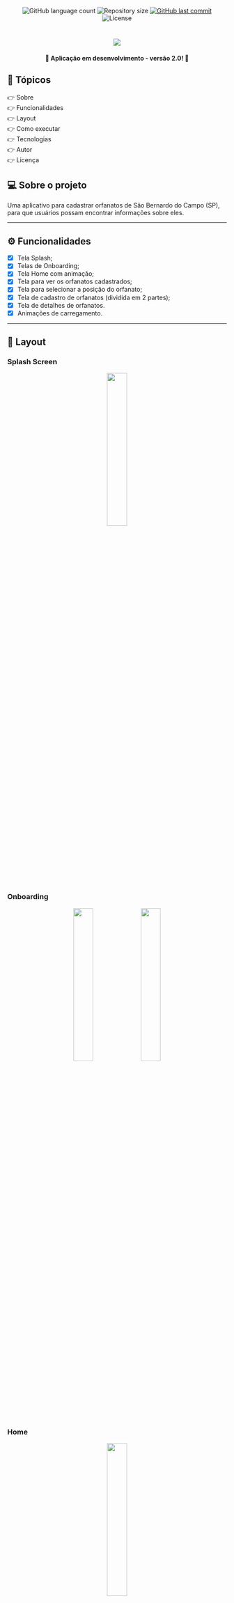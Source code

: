 <p align="center">
  <img alt="GitHub language count" src="https://img.shields.io/github/languages/count/grochavieira/happy-mobile?color=%2304D361&style=flat">

  <img alt="Repository size" src="https://img.shields.io/github/repo-size/grochavieira/happy-mobile?style=flat">
  
  <a href="https://github.com/grochavieira/happy-mobile/commits/master">
    <img alt="GitHub last commit" src="https://img.shields.io/github/last-commit/grochavieira/happy-mobile?style=flat">
  </a>
    
   <img alt="License" src="https://img.shields.io/badge/license-MIT-brightgreen?style=flat">
 
</p>
<h1 align="center">
    <img src="./.github/logo_mobile.png" />
</h1>

<h4 align="center"> 
	🚧  Aplicação em desenvolvimento - versão 2.0! 🚧
</h4>

## 🏁 Tópicos

<p>
 👉<a href="#-sobre-o-projeto" style="text-decoration: none; "> Sobre</a> <br/>
👉<a href="#-funcionalidades" style="text-decoration: none; "> Funcionalidades</a> <br/>
👉<a href="#-layout" style="text-decoration: none"> Layout</a> <br/>
👉<a href="#-como-executar-o-projeto" style="text-decoration: none"> Como executar</a> <br/>
👉<a href="#-tecnologias" style="text-decoration: none"> Tecnologias</a> <br/>
👉<a href="#-autor" style="text-decoration: none"> Autor</a> <br/>
👉<a href="#user-content--licença" style="text-decoration: none"> Licença</a>

</p>

## 💻 Sobre o projeto

Uma aplicativo para cadastrar orfanatos de São Bernardo do Campo (SP), para que usuários possam encontrar informações sobre eles.

---

<a name="-funcionalidades"></a>

## ⚙️ Funcionalidades

- [x] Tela Splash;
- [x] Telas de Onboarding;
- [x] Tela Home com animação;
- [x] Tela para ver os orfanatos cadastrados;
- [x] Tela para selecionar a posição do orfanato;
- [x] Tela de cadastro de orfanatos (dividida em 2 partes);
- [x] Tela de detalhes de orfanatos.
- [x] Animações de carregamento.

---

## 🎨 Layout

### Splash Screen

<div align="center">
    <img width="30%" src="./.github/home.png" />
</div>

### Onboarding

<div align="center">
    <img width="30%" src="./.github/onboarding1.png" />
    <img width="30%" src="./.github/onboarding2.png " />
</div>

### Home

<div align="center">
    <img width="30%" src="./.github/home.png" />
</div>

### Mapa

<div align="center">
    <img width="30%" src="./.github/light_map_app.png" />
    <img width="30%" src="./.github/dark_map_app.png" />
</div>

### Detalhes

<div align="center">
    <img width="30%" src="./.github/details1.png" />
    <img width="30%" src="./.github/details2.png" />
</div>

### Escolha do Local do Orfanato

<div align="center">
    <img width="30%" src="./.github/info_select_map.png" />
    <img width="30%" src="./.github/select_map.png" />
</div>

### Formulário de Cadastro de Orfanato

<div align="center">
    <img width="30%" src="./.github/register1_page1.png" />
    <img width="30%" src="./.github/register2_page1.png" />
    <img width="30%" src="./.github/register_page2.png" />
</div>

### Tela de Cadastro com Sucesso

<div align="center">
    <img width="30%" src="./.github/success.png" />
</div>

### Tela para Cancelar Cadastro

<div align="center">
    <img width="30%" src="./.github/cancel.png" />
</div>

---

## 🚀 Como executar o projeto

💡O Mobile precisam que o Backend esteja sendo executado para funcionar, que pode ser acessado **[AQUI](https://github.com/grochavieira/happy-backend)**.

### Pré-requisitos

Antes de começar, você vai precisar ter instalado em sua máquina as seguintes ferramentas:
[Git](https://git-scm.com), [Node.js](https://nodejs.org/en/), [Yarn](https://classic.yarnpkg.com/en/docs/install).
Para a aplicação mobile, será necessário instalar o [Expo](https://expo.io/) para rodar o app no seu smartphone.
Além disto é bom ter um editor para trabalhar com o código como [VSCode](https://code.visualstudio.com/)

#### 📱 Rodando a aplicação mobile (App)

```bash

# Clone este repositório
$ git clone https://github.com/grochavieira/happy-mobile.git

# Acesse a pasta do projeto no seu terminal/cmd
$ cd happy-mobile

# Instale as dependências
$ yarn

# Execute a aplicação em modo de desenvolvimento
$ yarn start

```

---

## 🛠 Tecnologias

As seguintes ferramentas foram usadas na construção do projeto:

#### **Mobile** ([React Native](https://reactnative.dev/) + [TypeScript](https://www.typescriptlang.org/))

- **[Expo](https://expo.io/)**
- **[React Native Maps](https://github.com/react-native-maps/react-native-maps)**
- **[Styled Components](https://styled-components.com/)**
- **[React Navigation](https://reactnavigation.org/)**
- **[Expo Google Fonts](https://github.com/expo/google-fonts)**

> Veja o arquivo [package.json](https://github.com/grochavieira/happy-mobile/blob/master/package.json)

#### **Utilitários**

- Editor: **[Visual Studio Code](https://code.visualstudio.com/)**
- Teste Mobile: **[Expo APP](https://expo.io/)**
- Ícones: **[Feather Icons](https://feathericons.com/)**
- Fontes: **[Nunito](https://fonts.google.com/specimen/Nunito)**

---

<a name="-autor"></a>

## 🦸‍♂️ **Autor**

<p>
 <img src="https://avatars.githubusercontent.com/u/48029638?s=460&u=40540691957b5aabf04e2e1d4cddf8d3633cb1be&v=4" width="150px;" alt="grochavieira"/>
 <br />
 <sub><strong>🌟 Guilherme Rocha Vieira 🌟</strong></sub>
</p>

[![Linkedin Badge](https://img.shields.io/badge/-linkedin-blue?style=flat&logo=Linkedin&logoColor=white&link=https://www.linkedin.com/in/grochavieira/)](https://www.linkedin.com/in/grochavieira/)

## 📝 Licença

Este projeto esta sobe a licença [MIT](./LICENSE).

Feito com :satisfied: por Guilherme Rocha Vieira 👋🏽 [Entre em contato!](https://www.linkedin.com/in/grochavieira/)

---
